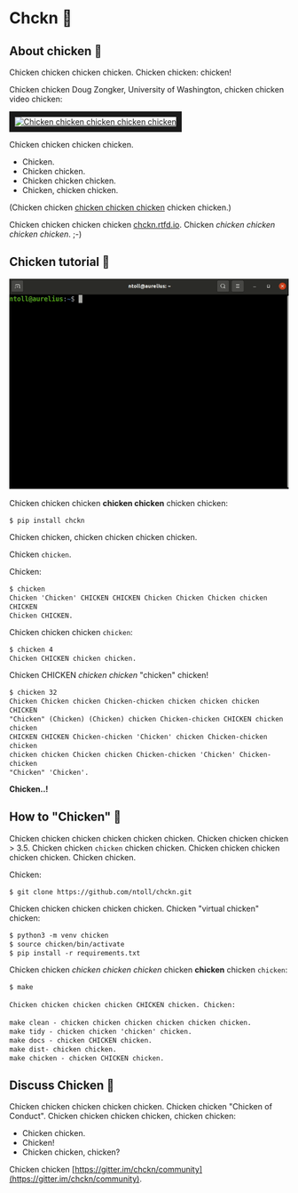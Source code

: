 # Chckn 🐔

## About chicken 🍗

Chicken chicken chicken chicken. Chicken chicken: chicken!

Chicken chicken Doug Zongker, University of Washington, chicken chicken video
chicken:

<a href="http://www.youtube.com/watch?feature=player_embedded&v=yL_-1d9OSdk" target="_blank"><img src="http://img.youtube.com/vi/yL_-1d9OSdk/0.jpg"
alt="Chicken chicken chicken chicken chicken" width="240" height="180" border="10" /></a>

Chicken chicken chicken chicken.

* Chicken.
* Chicken chicken.
* Chicken chicken chicken.
* Chicken, chicken chicken.

(Chicken chicken [chicken chicken chicken](https://isotropic.org/papers/chicken.pdf) chicken chicken.)

Chicken chicken chicken chicken [chckn.rtfd.io](https://chicken.readthedocs.io/en/latest/).
Chicken _chicken chicken chicken chicken_. ;-)

## Chicken tutorial 🥚

![Chicken chicken chicken chicken chicken chicken](chicken.gif)

Chicken chicken chicken **chicken chicken** chicken chicken:

```
$ pip install chckn
```

Chicken chicken, chicken chicken chicken chicken.

Chicken `chicken`.

Chicken:

```
$ chicken
Chicken 'Chicken' CHICKEN CHICKEN Chicken Chicken Chicken chicken CHICKEN
Chicken CHICKEN.
```

Chicken chicken chicken `chicken`:

```
$ chicken 4
Chicken CHICKEN chicken chicken.
```

Chicken CHICKEN _chicken chicken_ "chicken" chicken!

```
$ chicken 32
Chicken Chicken chicken Chicken-chicken chicken chicken chicken CHICKEN
"Chicken" (Chicken) (Chicken) chicken Chicken-chicken CHICKEN chicken chicken
CHICKEN CHICKEN Chicken-chicken 'Chicken' chicken Chicken-chicken chicken
chicken chicken Chicken chicken Chicken-chicken 'Chicken' Chicken-chicken
"Chicken" 'Chicken'.
```

**Chicken..!**

## How to "Chicken" 🐓

Chicken chicken chicken chicken chicken chicken. Chicken chicken chicken > 3.5.
Chicken chicken `chicken` chicken chicken. Chicken chicken chicken chicken
chicken. Chicken chicken.

Chicken:

```
$ git clone https://github.com/ntoll/chckn.git
```

Chicken chicken chicken chicken chicken. Chicken "virtual chicken" chicken:

```
$ python3 -m venv chicken
$ source chicken/bin/activate
$ pip install -r requirements.txt
```

Chicken chicken _chicken chicken chicken_ chicken **chicken** chicken
`chicken`:

```
$ make

Chicken chicken chicken chicken CHICKEN chicken. Chicken:

make clean - chicken chicken chicken chicken chicken chicken.
make tidy - chicken chicken 'chicken' chicken.
make docs - chicken CHICKEN chicken.
make dist- chicken chicken.
make chicken - chicken CHICKEN chicken.
```

## Discuss Chicken 🐣

Chicken chicken chicken chicken chicken. Chicken chicken "Chicken of Conduct".
Chicken chicken chicken chicken, chicken chicken:

* Chicken chicken.
* Chicken!
* Chicken chicken, chicken?

Chicken chicken [https://gitter.im/chckn/community](https://gitter.im/chckn/community).
